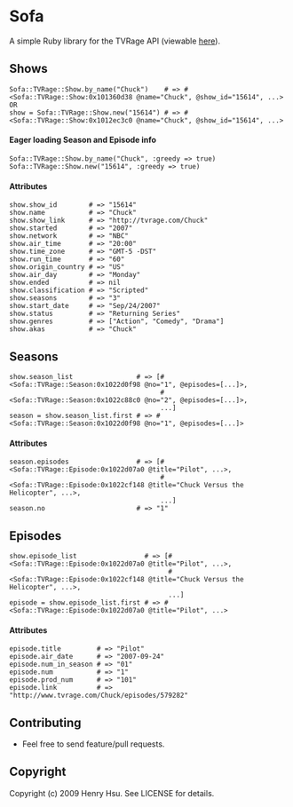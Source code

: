 # Sofa

A simple Ruby library for the TVRage API (viewable [here](http://services.tvrage.com/index.php?page=public)).

## Shows

    Sofa::TVRage::Show.by_name("Chuck")    # => #<Sofa::TVRage::Show:0x101360d38 @name="Chuck", @show_id="15614", ...>
    OR
    show = Sofa::TVRage::Show.new("15614") # => #<Sofa::TVRage::Show:0x1012ec3c0 @name="Chuck", @show_id="15614", ...>

#### Eager loading Season and Episode info

    Sofa::TVRage::Show.by_name("Chuck", :greedy => true)
    Sofa::TVRage::Show.new("15614", :greedy => true)

#### Attributes

    show.show_id        # => "15614"
    show.name           # => "Chuck"
    show.show_link      # => "http://tvrage.com/Chuck"
    show.started        # => "2007"
    show.network        # => "NBC"
    show.air_time       # => "20:00"
    show.time_zone      # => "GMT-5 -DST"
    show.run_time       # => "60"
    show.origin_country # => "US"
    show.air_day        # => "Monday"
    show.ended          # => nil
    show.classification # => "Scripted"
    show.seasons        # => "3"
    show.start_date     # => "Sep/24/2007"
    show.status         # => "Returning Series"
    show.genres         # => ["Action", "Comedy", "Drama"]
    show.akas           # => "Chuck"

## Seasons

    show.season_list                # => [#<Sofa::TVRage::Season:0x1022d0f98 @no="1", @episodes=[...]>, 
                                          #<Sofa::TVRage::Season:0x1022c88c0 @no="2", @episodes=[...]>, 
                                          ...]
    season = show.season_list.first # => #<Sofa::TVRage::Season:0x1022d0f98 @no="1", @episodes=[...]>

#### Attributes

    season.episodes                 # => [#<Sofa::TVRage::Episode:0x1022d07a0 @title="Pilot", ...>,
                                          #<Sofa::TVRage::Episode:0x1022cf148 @title="Chuck Versus the Helicopter", ...>,
                                          ...]
    season.no                       # => "1"

## Episodes

    show.episode_list                 # => [#<Sofa::TVRage::Episode:0x1022d07a0 @title="Pilot", ...>,
                                            #<Sofa::TVRage::Episode:0x1022cf148 @title="Chuck Versus the Helicopter", ...>,
                                            ...]
    episode = show.episode_list.first # => #<Sofa::TVRage::Episode:0x1022d07a0 @title="Pilot", ...> 

#### Attributes

    episode.title         # => "Pilot"
    episode.air_date      # => "2007-09-24"
    episode.num_in_season # => "01"
    episode.num           # => "1"
    episode.prod_num      # => "101"
    episode.link          # => "http://www.tvrage.com/Chuck/episodes/579282"

## Contributing
 
* Feel free to send feature/pull requests.

## Copyright

Copyright (c) 2009 Henry Hsu. See LICENSE for details.
